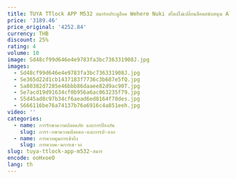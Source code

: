 ```yaml
---
title: TUYA TTlock APP M532 สมาร์ทประตูล็อค Wehere Nuki สไตล์ไม่เปลี่ยนล็อคสนับสนุน Alexa Google Home ลายนิ้วมือประตูล็อค
price: '3189.46'
price_original: '4252.84'
currency: THB
discount: 25%
rating: 4
volume: 10
image: Sd48cf99d646e4e9783fa3bc736331908J.jpg
images:
  - Sd48cf99d646e4e9783fa3bc736331908J.jpg
  - Se365d22d1cb1437183f7736c3b687e5fQ.jpg
  - Sa80382d7285e46bbb86daaee82d9ac90T.jpg
  - Se7acd19d91634cf0b956a6ac063235f79.jpg
  - S5d45ad8c97b34cf6aead6ed8164f70des.jpg
  - S666116be76a74137b76a6916c4a851eeh.jpg
video: ''
categories:
  - name: การรักษาความปลอดภัย และการป้องกัน
    slug: การร-กษาความปลอดภ-และการป-องก
  - name: การควบคุมการเข้าถึง
    slug: การควบค-มการเข-าถ
slug: tuya-ttlock-app-m532-สมาร
encode: ooHxoeO
lang: th
---
```

  